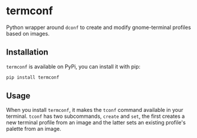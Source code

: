 termconf
===

Python wrapper around `dconf` to create and modify gnome-terminal profiles based on images.

Installation
---

`termconf` is available on PyPi, you can install it with pip:

```bash
pip install termconf
```

Usage
---

When you install `termconf`, it makes the `tconf` command available in your terminal. `tconf` has two subcommands, `create` and `set`, the first creates a new terminal profile from an image and the latter sets an existing profile's palette from an image.
